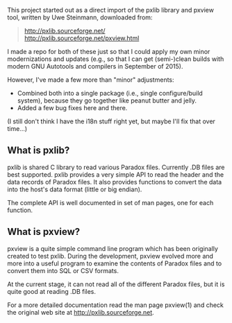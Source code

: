 This project started out as a direct import of the pxlib library and
pxview tool, written by Uwe Steinmann, downloaded from:

> http://pxlib.sourceforge.net/ <br />
> http://pxlib.sourceforge.net/pxview.html

I made a repo for both of these just so that I could apply my own
minor modernizations and updates (e.g., so that I can get (semi-)clean
builds with modern GNU Autotools and compilers in September of 2015).

However, I've made a few more than "minor" adjustments:

* Combined both into a single package (i.e., single configure/build
  system), because they go together like peanut butter and jelly.
* Added a few bug fixes here and there.

(I still don't think I have the i18n stuff right yet, but maybe I'll
fix that over time...)

What is pxlib?
--------------

pxlib is shared C library to read various Paradox files. Currently .DB
files are best supported.  pxlib provides a very simple API to read
the header and the data records of Paradox files.  It also provides
functions to convert the data into the host's data format (little or
big endian).

The complete API is well documented in set of man pages, one for each
function.

What is pxview?
---------------

pxview is a quite simple command line program which has been
originally created to test pxlib.  During the development, pxview
evolved more and more into a useful program to examine the contents of
Paradox files and to convert them into SQL or CSV formats.

At the current stage, it can not read all of the different Paradox
files, but it is quite good at reading .DB files.

For a more detailed documentation read the man page pxview(1) and
check the original web site at http://pxlib.sourceforge.net.
